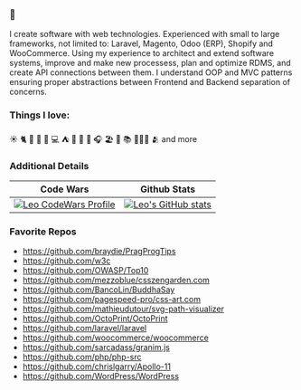 ### 👋

I create software with web technologies.  Experienced with small to large frameworks, not limited to: Laravel, Magento, Odoo (ERP), Shopify and WooCommerce.  Using my experience to architect and extend software systems, improve and make new processess, plan and optimize RDMS, and create API connections between them.  I understand OOP and MVC patterns ensuring proper abstractions between Frontend and Backend separation of concerns.

### Things I love:
☀️ 🐈 🌌 🌠 🍻 💻 ⛺ 🔭 🏀 🎵 🎧 🏖️ 🍷 📚 🧑‍🤝‍🧑 🫂 and more

### Additional Details
Code Wars | Github Stats |
--------- | --- |
<a href="https://www.codewars.com/users/LeoNaN" title="Leo Codewars Profile"><img src="https://www.codewars.com/users/LeoNaN/badges/large" alt="Leo CodeWars Profile"></a> | [![Leo's GitHub stats](https://github-readme-stats-delta-one-73.vercel.app/api?username=its-leofisher&count_private=true&show_icons=true&theme=ambient_gradient&rank_icon=github)](https://github.com/its-leofisher/) |

### Favorite Repos
- https://github.com/braydie/PragProgTips
- https://github.com/w3c
- https://github.com/OWASP/Top10
- https://github.com/mezzoblue/csszengarden.com
- https://github.com/BancoLin/BuddhaSay
- https://github.com/pagespeed-pro/css-art.com
- https://github.com/mathieudutour/svg-path-visualizer
- https://github.com/OctoPrint/OctoPrint
- https://github.com/laravel/laravel
- https://github.com/woocommerce/woocommerce
- https://github.com/sarcadass/granim.js
- https://github.com/php/php-src
- https://github.com/chrislgarry/Apollo-11
- https://github.com/WordPress/WordPress
